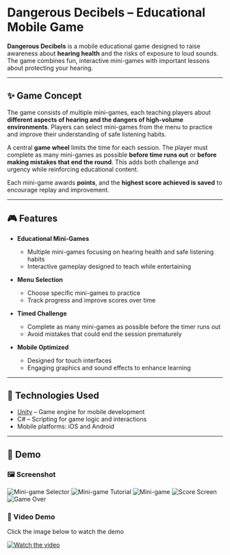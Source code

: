 # Dangerous Decibels – Educational Mobile Game

**Dangerous Decibels** is a mobile educational game designed to raise awareness about **hearing health** and the risks of exposure to loud sounds. The game combines fun, interactive mini-games with important lessons about protecting your hearing.

---

## ✨ Game Concept

The game consists of multiple mini-games, each teaching players about **different aspects of hearing and the dangers of high-volume environments**. Players can select mini-games from the menu to practice and improve their understanding of safe listening habits.

A central **game wheel** limits the time for each session. The player must complete as many mini-games as possible **before time runs out** or **before making mistakes that end the round**. This adds both challenge and urgency while reinforcing educational content.

Each mini-game awards **points**, and the **highest score achieved is saved** to encourage replay and improvement.

---

## 🎮 Features

- **Educational Mini-Games**
  - Multiple mini-games focusing on hearing health and safe listening habits
  - Interactive gameplay designed to teach while entertaining

- **Menu Selection**
  - Choose specific mini-games to practice
  - Track progress and improve scores over time

- **Timed Challenge**
  - Complete as many mini-games as possible before the timer runs out
  - Avoid mistakes that could end the session prematurely

- **Mobile Optimized**
  - Designed for touch interfaces
  - Engaging graphics and sound effects to enhance learning

---

## 🚀 Technologies Used

- [Unity](https://unity.com/) – Game engine for mobile development  
- C# – Scripting for game logic and interactions  
- Mobile platforms: iOS and Android  

---

## 📸 Demo  

### 🖼️ Screenshot
![Mini-game Selector](https://imgur.com/InSFCOT.png)
![Mini-game Tutorial](https://imgur.com/FVtGtef.png)
![Mini-game](https://imgur.com/YOO8rPu.png)
![Score Screen](https://imgur.com/DwxSf27.png)
![Game Over](https://imgur.com/Fu3Kp3w.png)

### 🎥 Video Demo
Click the image below to watch the demo

[![Watch the video](https://imgur.com/eCo0s3h.png)](https://youtu.be/_iac1XYDXNU)
